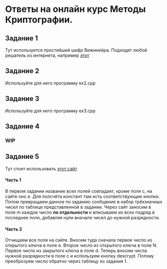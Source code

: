 # Ответы на онлайн курс Методы Криптографии.
## Задание 1
Тут используется простейший шифр Вижинейра. Подходит любой решатель из интернета, например [этот](https://planetcalc.ru/2468/)
## Задание 2
Используйте для него программу ex2.cpp
## Задание 3
Используйте для него программу ex3.cpp
## Задание 4
### WIP
## Задание 5
Тут стоит использовать [этот сайт](https://www.tausquared.net/pages/ctf/rsa.html).
#### Часть 1
В первом задании название всех полей совпадает, кроме поля с, на сайте оно e.
Для полсчёта констант там есть соответствующие кнопки.
Потом превращаем данное по заданию сообщение в набор трёхзначных чисел по таблице представленной в задании. 
Через сайт заносим в поле m каждое число __по отдельности__ и вписываем их всех подряд в последнее поле, добавляя нули вначале чисел до нужной разрядности.
#### Часть 2
Отчищаем все поля на сайте.
Вносим туда сначала первое число из открытого ключа в поле e. Второе число из открытого ключа в поле N. Первое число из закрытого ключа в поле d.
Теперь вносим числа нужной разрядности в поле c и используем кнопку descrypt. Потому преоброзуем число обратно через таблицу из задания 1.
